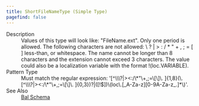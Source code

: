 ```yaml
---
title: ShortFileNameType (Simple Type)
pagefind: false
---
```

<dl>
  <dt>Description</dt>
  <dd>Values of this type will look like: "FileName.ext".  Only one period is allowed.  The following characters are not allowed: \ ? | &gt; : / * " + , ; = [ ] less-than, or whitespace.  The name cannot be longer than 8 characters and the extension cannot exceed 3 characters.  The value could also be a localization variable with the format !(loc.VARIABLE).</dd>
  <dt>Pattern Type</dt>
  <dd>Must match the regular expression: '[^\\\?|&gt;&lt;:/\*"\+,;=\[\]\. ]{1,8}(\.[^\\\?|&gt;&lt;:/\*"\+,;=\[\]\. ]{0,3})?|([!$])\(loc\.[_A-Za-z][0-9A-Za-z_.]*\)'.</dd>
  <dt>See Also</dt>
  <dd>
    <a href="../">Bal Schema</a>
  </dd>
</dl>
